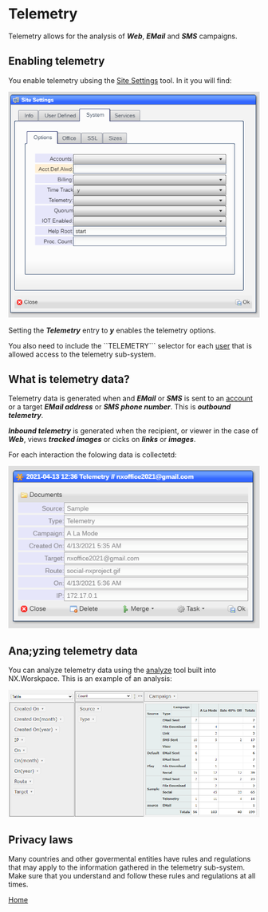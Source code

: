 # Telemetry

Telemetry allows for the analysis of ***Web***, ***EMail*** and ***SMS*** campaigns.  

## Enabling telemetry

You enable telemetry ubsing the [Site Settings](README_SITE.md) tool.  In it you will find:

![image](images/Site3.png)

Setting the ***Telemetry*** entry to ***y*** enables the telemetry options.

You also need to include the ``TELEMETRY``` selector for each [user](README_USERS.md) that is allowed access to the telemetry sub-system.

## What is telemetry data?

Telemetry data is generated when and ***EMail*** or ***SMS*** is sent to an [account](README_ACCOUNTS.md) or a target ***EMail address*** 
or ***SMS phone number***.  This is ***outbound telemetry***.

***Inbound telemetry*** is generated when the recipient, or viewer in the case of ***Web***, views ***tracked images*** or cicks on ***links***
or ***images***.

For each interaction the folowing data is collectetd:

![image](images/TeleA2.png)

## Ana;yzing telemetry data

You can analyze telemetry data using the [analyze](README_T_ANALYZE.md) tool built into NX.Worskpace.  This is an
example of an analysis:

![image](images/TeleA1.png)

## Privacy laws

Many countries and other govermental entities have rules and regulations that may apply to the information gathered in the telemetry sub-system.
Make sure that you understand and follow these rules and regulations at all times.

[Home](../README.md)
